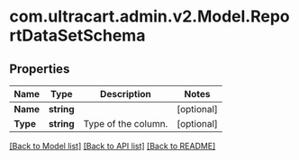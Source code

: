 
# com.ultracart.admin.v2.Model.ReportDataSetSchema

## Properties

Name | Type | Description | Notes
------------ | ------------- | ------------- | -------------
**Name** | **string** |  | [optional] 
**Type** | **string** | Type of the column. | [optional] 

[[Back to Model list]](../README.md#documentation-for-models)
[[Back to API list]](../README.md#documentation-for-api-endpoints)
[[Back to README]](../README.md)

